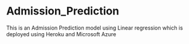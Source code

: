 # Admission_Prediction
This is an Admission Prediction model using Linear regression which is deployed using Heroku and Microsoft Azure
